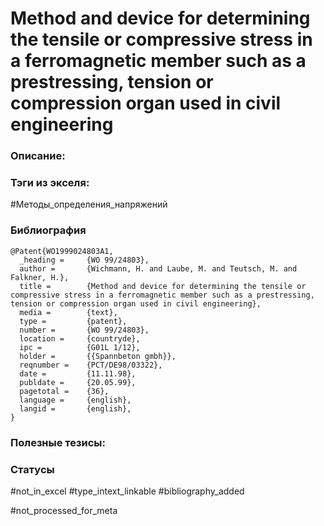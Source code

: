 # Method and device for determining the tensile or compressive stress in a ferromagnetic member such as a prestressing, tension or compression organ used in civil engineering

### Описание:

### Тэги из экселя:
#Методы_определения_напряжений 

### Библиография
```
@Patent{WO1999024803A1,
  _heading =     {WO 99/24803},
  author =       {Wichmann, H. and Laube, M. and Teutsch, M. and Falkner, H.},
  title =        {Method and device for determining the tensile or compressive stress in a ferromagnetic member such as a prestressing, tension or compression organ used in civil engineering},
  media =        {text},
  type =         {patent},
  number =       {WO 99/24803},
  location =     {countryde},
  ipc =          {G01L 1/12},
  holder =       {{Spannbeton gmbh}},
  reqnumber =    {PCT/DE98/03322},
  date =         {11.11.98},
  publdate =     {20.05.99},
  pagetotal =    {36},
  language =     {english},
  langid =       {english},
}
```

### Полезные тезисы:

### Статусы
#not_in_excel 
#type_intext_linkable
#bibliography_added

#not_processed_for_meta

